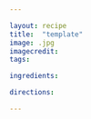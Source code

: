 ```yaml
---

layout: recipe
title:  "template"
image: .jpg
imagecredit: 
tags:

ingredients:

directions:

---
```

